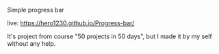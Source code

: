 Simple progress bar

live: https://hero1230.github.io/Progress-bar/


It's project from course "50 projects in 50 days", but I made it by my self without any help.
